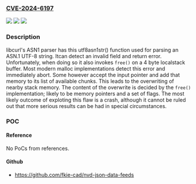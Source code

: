 ### [CVE-2024-6197](https://cve.mitre.org/cgi-bin/cvename.cgi?name=CVE-2024-6197)
![](https://img.shields.io/static/v1?label=Product&message=curl&color=blue)
![](https://img.shields.io/static/v1?label=Version&message=8.8.0%3C%3D%208.8.0%20&color=brighgreen)
![](https://img.shields.io/static/v1?label=Vulnerability&message=CWE-590%20Free%20of%20Memory%20not%20on%20the%20Heap%20&color=brighgreen)

### Description

libcurl's ASN1 parser has this utf8asn1str() function used for parsing an ASN.1 UTF-8 string. Itcan detect an invalid field and return error. Unfortunately, when doing so it also invokes `free()` on a 4 byte localstack buffer.  Most modern malloc implementations detect this error and immediately abort. Some however accept the input pointer and add that memory to its list of available chunks. This leads to the overwriting of nearby stack memory. The content of the overwrite is decided by the `free()` implementation; likely to be memory pointers and a set of flags.  The most likely outcome of exploting this flaw is a crash, although it cannot be ruled out that more serious results can be had in special circumstances.

### POC

#### Reference
No PoCs from references.

#### Github
- https://github.com/fkie-cad/nvd-json-data-feeds

